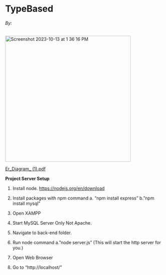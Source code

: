 <h1> TypeBased </h1>
<p align="center">
  <h6> By: </h6>
<img width="400" alt="Screenshot 2023-10-13 at 1 36 16 PM" src="https://github.com/CS325DataBased/Project1/assets/79497735/e30fe993-c39d-4fa6-ab1a-b6132db4dc7e">
</p>

[Er_Diagram_ (1).pdf](https://github.com/CS325DataBased/Project1/files/13254140/Er_Diagram_.1.pdf)



**Project Server Setup**

1. Install node. https://nodejs.org/en/download

2. Install packages with npm command
	a. “npm install express”
	b.”npm install mysql”

3. Open XAMPP

4. Start MySQL Server Only Not Apache.

5. Navigate to back-end folder.

6. Run node command
	a.”node server.js” (This will start the http server for you.)

7. Open Web Browser
   
8. Go to “http://localhost/”

